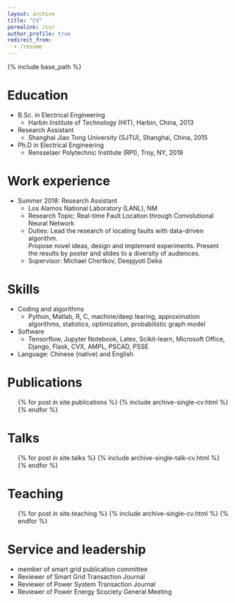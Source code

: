 ```yaml
---
layout: archive
title: "CV"
permalink: /cv/
author_profile: true
redirect_from:
  - /resume
---
```


{% include base_path %}

Education
======
* B.Sc. in Electrical Engineering
  * Harbin Institute of Technology (HIT), Harbin, China, 2013
* Research Assistant  
  * Shanghai Jiao Tong University (SJTU), Shanghai, China, 2015
* Ph.D in Electrical Engineering
  * Rensselaer Polytechnic Institute (RPI), Troy, NY, 2019
  
Work experience
======
* Summer 2018: Research Assistant
  * Los Alamos National Laboratory (LANL), NM
  * Research Topic: Real-time Fault Location through Convolutional Neural Network
  * Duties: Lead the research of locating faults with data-driven algorithm.  
            Propose novel ideas, design and implement experiments.
            Present the results by poster and slides to a diversity of audiences. 
  * Supervisor: Michael Chertkov, Deepjyoti Deka 
	
  
Skills
======
* Coding and algorithms
  * Python, Matlab, R, C, machine/deep learing, approximation algorithms, statistics, optimization, probabilistic graph model 
* Software
  * Tensorflow, Jupyter Notebook, Latex, Scikit-learn, Microsoft Office, Django, Flask, CVX, AMPL, PSCAD, PSSE
* Language: Chinese (native) and English

Publications
======
  <ul>{% for post in site.publications %}
    {% include archive-single-cv.html %}
  {% endfor %}</ul>
  
Talks
======
  <ul>{% for post in site.talks %}
    {% include archive-single-talk-cv.html %}
  {% endfor %}</ul>
  
Teaching
======
  <ul>{% for post in site.teaching %}
    {% include archive-single-cv.html %}
  {% endfor %}</ul>
  
Service and leadership
======
* member of smart grid publication committee
* Reviewer of Smart Grid Transaction Journal
* Reviewer of Power System Transaction Journal
* Reviewer of Power Energy Scociety General Meeting
